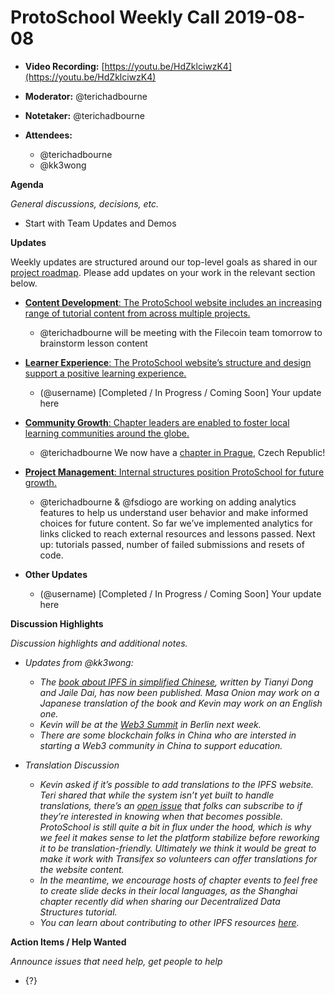 # ProtoSchool Weekly Call 2019-08-08

-   **Video Recording:** [https://youtu.be/HdZklciwzK4](https://youtu.be/HdZklciwzK4)
-   **Moderator:** @terichadbourne
-   **Notetaker:** @terichadbourne
-   **Attendees:**

    -   @terichadbourne
    -   @kk3wong


**Agenda**

_General discussions, decisions, etc._

-   Start with Team Updates and Demos


**Updates**

Weekly updates are structured around our top-level goals as shared in our [project roadmap](https://github.com/ProtoSchool/roadmap#protoschool-roadmap). Please add updates on your work in the relevant section below.

-   [**Content Development**: The ProtoSchool website includes an increasing range of tutorial content from across multiple projects.](https://github.com/ProtoSchool/roadmap#content-development)

    -   @terichadbourne will be meeting with the Filecoin team tomorrow to brainstorm lesson content

-   [**Learner Experience**: The ProtoSchool website’s structure and design support a positive learning experience.](https://github.com/ProtoSchool/roadmap#learner-experience)

    -   (@username) \[Completed / In Progress / Coming Soon] Your update here

-   [**Community Growth**: Chapter leaders are enabled to foster local learning communities around the globe.](https://github.com/ProtoSchool/roadmap#community-growth)

    -   @terichadbourne We now have a [chapter in Prague](https://github.com/protoschool/prague), Czech Republic!

-   [**Project Management**: Internal structures position ProtoSchool for future growth.](https://github.com/ProtoSchool/roadmap#project-management)

    -   @terichadbourne & @fsdiogo are working on adding analytics features to help us understand user behavior and make informed choices for future content. So far we’ve implemented analytics for links clicked to reach external resources and lessons passed. Next up: tutorials passed, number of failed submissions and resets of code.

-   **Other Updates**

    -   (@username) \[Completed / In Progress / Coming Soon] Your update here




**Discussion Highlights**

_Discussion highlights and additional notes._

-   _Updates from @kk3wong:_

    -   _The [book about IPFS in simplified Chinese](https://item.m.jd.com/product/53102580564.html), written by Tianyi Dong and Jaile Dai, has now been published. Masa Onion may work on a Japanese translation of the book and Kevin may work on an English one._
    -   _Kevin will be at the [Web3 Summit](https://web3summit.com/) in Berlin next week._
    -   _There are some blockchain folks in China who are intersted in starting a Web3 community in China to support education._

-   _Translation Discussion_

    -   _Kevin asked if it’s possible to add translations to the IPFS website. Teri shared that while the system isn’t yet built to handle translations, there’s an [open issue](https://github.com/ProtoSchool/protoschool.github.io/issues/268) that folks can subscribe to if they’re interested in knowing when that becomes possible. ProtoSchool is still quite a bit in flux under the hood, which is why we feel it makes sense to let the platform stabilize before reworking it to be translation-friendly. Ultimately we think it would be great to make it work with Transifex so volunteers can offer translations for the website content._
    -   _In the meantime, we encourage hosts of chapter events to feel free to create slide decks in their local languages, as the Shanghai chapter recently did when sharing our Decentralized Data Structures tutorial._
    -   _You can learn about contributing to other IPFS resources [here](https://github.com/ipfs/community/blob/master/CONTRIBUTING.md#translations)._




**Action Items / Help Wanted**

_Announce issues that need help, get people to help_

-   {?}
